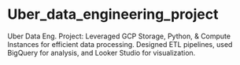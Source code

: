 # Uber_data_engineering_project
Uber Data Eng. Project: Leveraged GCP Storage, Python, &amp; Compute Instances for efficient data processing. Designed ETL pipelines, used BigQuery for analysis, and Looker Studio for visualization.
